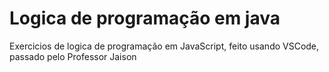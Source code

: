 # Logica de programação em java <br>
Exercicios de logica de programação em JavaScript, feito usando VSCode, passado pelo Professor Jaison
 
